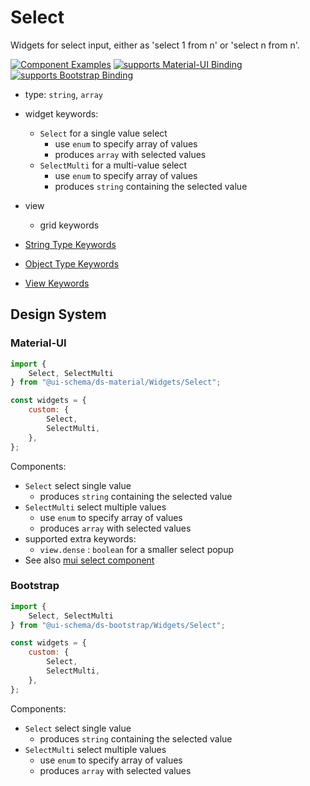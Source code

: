 # Select

Widgets for select input, either as 'select 1 from n' or 'select n from n'.

[![Component Examples](https://img.shields.io/badge/Examples-green?labelColor=1d3d39&color=1a6754&logoColor=ffffff&style=flat-square&logo=plex)](#demo-editor) [![supports Material-UI Binding](https://img.shields.io/badge/Material-green?labelColor=1a237e&color=0d47a1&logoColor=ffffff&style=flat-square&logo=material-ui)](#material-ui) [![supports Bootstrap Binding](https://img.shields.io/badge/Bootstrap-green?labelColor=3C2B57&color=563D7C&logoColor=ffffff&style=flat-square&logo=bootstrap)](#bootstrap)

- type: `string`, `array`
- widget keywords:
    - `Select` for a single value select
        - use `enum` to specify array of values
        - produces `array` with selected values
    - `SelectMulti` for a multi-value select
        - use `enum` to specify array of values
        - produces `string` containing the selected value
- view
    - grid keywords

- [String Type Keywords](/docs/schema#type-string)
- [Object Type Keywords](/docs/schema#type-object)
- [View Keywords](/docs/schema#view-keyword)

## Design System

### Material-UI

```js
import {
    Select, SelectMulti
} from "@ui-schema/ds-material/Widgets/Select";

const widgets = {
    custom: {
        Select,
        SelectMulti,
    },
};
```

Components:

- `Select` select single value
    - produces `string` containing the selected value
- `SelectMulti` select multiple values
    - use `enum` to specify array of values
    - produces `array` with selected values
- supported extra keywords:
    - `view.dense` : `boolean` for a smaller select popup
- See also [mui select component](https://material-ui.com/components/selects/)

### Bootstrap

```js
import {
    Select, SelectMulti
} from "@ui-schema/ds-bootstrap/Widgets/Select";

const widgets = {
    custom: {
        Select,
        SelectMulti,
    },
};
```

Components:

- `Select` select single value
    - produces `string` containing the selected value
- `SelectMulti` select multiple values
    - use `enum` to specify array of values
    - produces `array` with selected values
